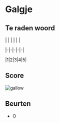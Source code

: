 # Galgje

## Te raden woord

| | | | | |

|-|-|-|-|-|

|1|2|3|4|5|

## Score
![gallow](./images/1.png)

## Beurten
 * O
